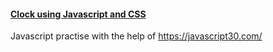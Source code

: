 
<h4><u>Clock using Javascript and CSS</u></h4>

Javascript practise with the help of https://javascript30.com/